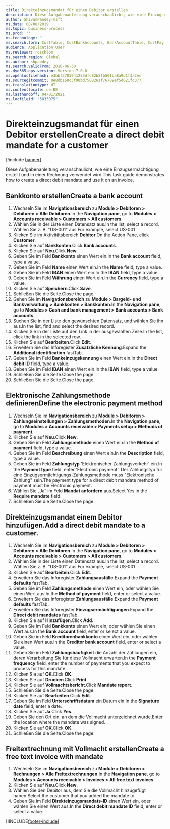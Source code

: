 ```yaml
---
title: Direkteinzugsmandat für einen Debitor erstellen
description: Diese Aufgabenanleitung veranschaulicht, wie eine Einzugsermächtigung erstellt und in einer Rechnung verwendet wird.
author: ShivamPandey-msft
ms.date: 08/08/2019
ms.topic: business-process
ms.prod: ''
ms.technology: ''
ms.search.form: CustTable, CustBankAccounts, BankAccountTable, CustPaymMode, CustDirectDebitMandate, BankAccountTableLookUp, SrsReportViewerForm,  LogisticsAddressCityLookup, CustFreeInvoice, CustTableLookup
audience: Application User
ms.reviewer: roschlom
ms.search.region: Global
ms.author: shpandey
ms.search.validFrom: 2016-06-30
ms.dyn365.ops.version: Version 7.0.0
ms.openlocfilehash: e3bbf3703941255dfd82b8fb501ba8a9d1f3a2ec
ms.sourcegitcommit: 0e8db169c3f90bd750826af76709ef5d621fd377
ms.translationtype: HT
ms.contentlocale: de-DE
ms.lasthandoff: 04/01/2021
ms.locfileid: "5835075"
---
```

# <a name="create-a-direct-debit-mandate-for-a-customer"></a><span data-ttu-id="b5276-103">Direkteinzugsmandat für einen Debitor erstellen</span><span class="sxs-lookup"><span data-stu-id="b5276-103">Create a direct debit mandate for a customer</span></span>

[!include [banner](../../includes/banner.md)]

<span data-ttu-id="b5276-104">Diese Aufgabenanleitung veranschaulicht, wie eine Einzugsermächtigung erstellt und in einer Rechnung verwendet wird.</span><span class="sxs-lookup"><span data-stu-id="b5276-104">This task guide demonstrates how to create a direct debit mandate and use it on an invoice.</span></span>


## <a name="create-a-bank-account"></a><span data-ttu-id="b5276-105">Bankkonto erstellen</span><span class="sxs-lookup"><span data-stu-id="b5276-105">Create a bank account</span></span>
1. <span data-ttu-id="b5276-106">Wechseln Sie im **Navigationsbereich** zu **Module > Debitoren > Debitoren > Alle Debitoren**.</span><span class="sxs-lookup"><span data-stu-id="b5276-106">In the **Navigation pane**, go to **Modules > Accounts receivable > Customers > All customers**.</span></span>
2. <span data-ttu-id="b5276-107">Wählen Sie in der Liste einen Datensatz aus.</span><span class="sxs-lookup"><span data-stu-id="b5276-107">In the list, select a record.</span></span> <span data-ttu-id="b5276-108">Wählen Sie z. B. "US-001" aus.</span><span class="sxs-lookup"><span data-stu-id="b5276-108">For example, select US-001</span></span>
3. <span data-ttu-id="b5276-109">Klicken Sie im Aktivitätsbereich **Debitor**.</span><span class="sxs-lookup"><span data-stu-id="b5276-109">On the Action Pane, click **Customer**.</span></span>
4. <span data-ttu-id="b5276-110">Klicken Sie auf **Bankkonten**.</span><span class="sxs-lookup"><span data-stu-id="b5276-110">Click **Bank accounts**.</span></span>
5. <span data-ttu-id="b5276-111">Klicken Sie auf **Neu**.</span><span class="sxs-lookup"><span data-stu-id="b5276-111">Click **New**.</span></span>
6. <span data-ttu-id="b5276-112">Geben Sie im Feld **Bankkonto** einen Wert ein.</span><span class="sxs-lookup"><span data-stu-id="b5276-112">In the **Bank account** field, type a value.</span></span>
7. <span data-ttu-id="b5276-113">Geben Sie im Feld **Name** einen Wert ein.</span><span class="sxs-lookup"><span data-stu-id="b5276-113">In the **Name** field, type a value.</span></span>
8. <span data-ttu-id="b5276-114">Geben Sie im Feld **IBAN** einen Wert ein.</span><span class="sxs-lookup"><span data-stu-id="b5276-114">In the **IBAN** field, type a value.</span></span>
9. <span data-ttu-id="b5276-115">Geben Sie im Feld **Währung** einen Wert ein.</span><span class="sxs-lookup"><span data-stu-id="b5276-115">In the **Currency** field, type a value.</span></span>
10. <span data-ttu-id="b5276-116">Klicken Sie auf **Speichern**.</span><span class="sxs-lookup"><span data-stu-id="b5276-116">Click **Save**.</span></span>
11. <span data-ttu-id="b5276-117">Schließen Sie die Seite.</span><span class="sxs-lookup"><span data-stu-id="b5276-117">Close the page.</span></span>
12. <span data-ttu-id="b5276-118">Gehen Sie im **Navigationsbereich** zu **Module > Bargeld- und Bankverwaltung > Bankkonten > Bankkonten**.</span><span class="sxs-lookup"><span data-stu-id="b5276-118">In the **Navigation pane**, go to **Modules > Cash and bank management > Bank accounts > Bank accounts**.</span></span>
13. <span data-ttu-id="b5276-119">Suchen Sie in der Liste den gewünschten Datensatz, und wählen Sie ihn aus.</span><span class="sxs-lookup"><span data-stu-id="b5276-119">In the list, find and select the desired record.</span></span>
14. <span data-ttu-id="b5276-120">Klicken Sie in der Liste auf den Link in der ausgewählten Zeile.</span><span class="sxs-lookup"><span data-stu-id="b5276-120">In the list, click the link in the selected row.</span></span>
15. <span data-ttu-id="b5276-121">Klicken Sie auf **Bearbeiten**.</span><span class="sxs-lookup"><span data-stu-id="b5276-121">Click **Edit**.</span></span>
16. <span data-ttu-id="b5276-122">Erweitern Sie das Inforegister **Zusätzliche Kennung**.</span><span class="sxs-lookup"><span data-stu-id="b5276-122">Expand the **Additional identification** fastTab.</span></span>
17. <span data-ttu-id="b5276-123">Geben Sie im Feld **Bankeinzugskennung** einen Wert ein.</span><span class="sxs-lookup"><span data-stu-id="b5276-123">In the **Direct debit ID** field, type a value.</span></span>
18. <span data-ttu-id="b5276-124">Geben Sie im Feld **IBAN** einen Wert ein.</span><span class="sxs-lookup"><span data-stu-id="b5276-124">In the **IBAN** field, type a value.</span></span>
19. <span data-ttu-id="b5276-125">Schließen Sie die Seite.</span><span class="sxs-lookup"><span data-stu-id="b5276-125">Close the page.</span></span>
20. <span data-ttu-id="b5276-126">Schließen Sie die Seite.</span><span class="sxs-lookup"><span data-stu-id="b5276-126">Close the page.</span></span>

## <a name="define-the-electronic-payment-method"></a><span data-ttu-id="b5276-127">Elektronische Zahlungsmethode definieren</span><span class="sxs-lookup"><span data-stu-id="b5276-127">Define the electronic payment method</span></span>
1. <span data-ttu-id="b5276-128">Wechseln Sie im **Navigationsbereich** zu **Module > Debitoren > Zahlungseinstellungen > Zahlungsmethoden**.</span><span class="sxs-lookup"><span data-stu-id="b5276-128">In the **Navigation pane**, go to **Modules > Accounts receivable > Payments setup > Methods of payment**.</span></span>
2. <span data-ttu-id="b5276-129">Klicken Sie auf **Neu**.</span><span class="sxs-lookup"><span data-stu-id="b5276-129">Click **New**.</span></span>
3. <span data-ttu-id="b5276-130">Geben Sie im Feld **Zahlungsmethode** einen Wert ein.</span><span class="sxs-lookup"><span data-stu-id="b5276-130">In the **Method of payment** field, type a value.</span></span>
4. <span data-ttu-id="b5276-131">Geben Sie im Feld **Beschreibung** einen Wert ein.</span><span class="sxs-lookup"><span data-stu-id="b5276-131">In the **Description** field, type a value.</span></span>
5. <span data-ttu-id="b5276-132">Geben Sie im Feld **Zahlungstyp** 'Elektronischer Zahlungsverkehr' ein.</span><span class="sxs-lookup"><span data-stu-id="b5276-132">In the **Payment type** field, enter 'Electronic payment'.</span></span> <span data-ttu-id="b5276-133">Der Zahlungstyp für eine Einzugsermächtigungs-Zahlungsmethode muss "Elektronische Zahlung" sein.</span><span class="sxs-lookup"><span data-stu-id="b5276-133">The payment type for a direct debit mandate method of payment must be Electronic payment.</span></span>
6. <span data-ttu-id="b5276-134">Wählen Sie „Ja“ im Feld **Mandat anfordern** aus.</span><span class="sxs-lookup"><span data-stu-id="b5276-134">Select Yes in the **Require mandate** field.</span></span>
7. <span data-ttu-id="b5276-135">Schließen Sie die Seite.</span><span class="sxs-lookup"><span data-stu-id="b5276-135">Close the page.</span></span>

## <a name="add-a-direct-debit-mandate-to-a-customer"></a><span data-ttu-id="b5276-136">Direkteinzugsmandat einem Debitor hinzufügen.</span><span class="sxs-lookup"><span data-stu-id="b5276-136">Add a direct debit mandate to a customer.</span></span>
1. <span data-ttu-id="b5276-137">Wechseln Sie im **Navigationsbereich** zu **Module > Debitoren > Debitoren > Alle Debitoren**.</span><span class="sxs-lookup"><span data-stu-id="b5276-137">In the **Navigation pane**, go to **Modules > Accounts receivable > Customers > All customers**.</span></span>
2. <span data-ttu-id="b5276-138">Wählen Sie in der Liste einen Datensatz aus.</span><span class="sxs-lookup"><span data-stu-id="b5276-138">In the list, select a record.</span></span> <span data-ttu-id="b5276-139">Wählen Sie z. B. "US-001" aus.</span><span class="sxs-lookup"><span data-stu-id="b5276-139">For example, select US-001</span></span>
3. <span data-ttu-id="b5276-140">Klicken Sie auf **Bearbeiten**.</span><span class="sxs-lookup"><span data-stu-id="b5276-140">Click **Edit**.</span></span>
4. <span data-ttu-id="b5276-141">Erweitern Sie das Inforegister **Zahlungsausfälle**.</span><span class="sxs-lookup"><span data-stu-id="b5276-141">Expand the **Payment defaults** fastTab.</span></span>
5. <span data-ttu-id="b5276-142">Geben Sie im Feld **Zahlungsmethode** einen Wert ein, oder wählen Sie einen Wert aus.</span><span class="sxs-lookup"><span data-stu-id="b5276-142">In the **Method of payment** field, enter or select a value.</span></span>
6. <span data-ttu-id="b5276-143">Erweitern Sie das Inforegister **Zahlungsausfälle**.</span><span class="sxs-lookup"><span data-stu-id="b5276-143">Expand the **Payment defaults** fastTab.</span></span>
7. <span data-ttu-id="b5276-144">Erweitern Sie das Inforegister **Einzugsermächtigungen**.</span><span class="sxs-lookup"><span data-stu-id="b5276-144">Expand the **Direct debit mandates** fastTab.</span></span>
8. <span data-ttu-id="b5276-145">Klicken Sie auf **Hinzufügen**.</span><span class="sxs-lookup"><span data-stu-id="b5276-145">Click **Add**.</span></span>
9. <span data-ttu-id="b5276-146">Geben Sie im Feld **Bankkonto** einen Wert ein, oder wählen Sie einen Wert aus.</span><span class="sxs-lookup"><span data-stu-id="b5276-146">In the **Bank account** field, enter or select a value.</span></span>
10. <span data-ttu-id="b5276-147">Geben Sie im Feld **Kreditorenbankkonto** einen Wert ein, oder wählen Sie einen Wert aus.</span><span class="sxs-lookup"><span data-stu-id="b5276-147">In the **Creditor bank account** field, enter or select a value.</span></span>
11. <span data-ttu-id="b5276-148">Geben Sie im Feld **Zahlungshäufigkeit** die Anzahl der Zahlungen ein, deren Verarbeitung Sie für diese Vollmacht erwarten.</span><span class="sxs-lookup"><span data-stu-id="b5276-148">In the **Payment frequency** field, enter the number of payments that you expect to process for this mandate.</span></span>
12. <span data-ttu-id="b5276-149">Klicken Sie auf **OK**.</span><span class="sxs-lookup"><span data-stu-id="b5276-149">Click **OK**.</span></span>
13. <span data-ttu-id="b5276-150">Klicken Sie auf **Drucken**.</span><span class="sxs-lookup"><span data-stu-id="b5276-150">Click **Print**.</span></span>
14. <span data-ttu-id="b5276-151">Klicken Sie auf **Vollmachtsbericht**.</span><span class="sxs-lookup"><span data-stu-id="b5276-151">Click **Mandate report**.</span></span>
15. <span data-ttu-id="b5276-152">Schließen Sie die Seite.</span><span class="sxs-lookup"><span data-stu-id="b5276-152">Close the page.</span></span>
16. <span data-ttu-id="b5276-153">Klicken Sie auf **Bearbeiten**.</span><span class="sxs-lookup"><span data-stu-id="b5276-153">Click **Edit**.</span></span>
17. <span data-ttu-id="b5276-154">Geben Sie im Feld **Unterschriftsdatum** ein Datum ein.</span><span class="sxs-lookup"><span data-stu-id="b5276-154">In the **Signature date** field, enter a date.</span></span>
18. <span data-ttu-id="b5276-155">Klicken Sie auf **Ja**.</span><span class="sxs-lookup"><span data-stu-id="b5276-155">Click **Yes**.</span></span>
19. <span data-ttu-id="b5276-156">Geben Sie den Ort ein, an dem die Vollmacht unterzeichnet wurde.</span><span class="sxs-lookup"><span data-stu-id="b5276-156">Enter the location where the mandate was signed.</span></span>
20. <span data-ttu-id="b5276-157">Klicken Sie auf **OK**.</span><span class="sxs-lookup"><span data-stu-id="b5276-157">Click **OK**.</span></span>
21. <span data-ttu-id="b5276-158">Schließen Sie die Seite.</span><span class="sxs-lookup"><span data-stu-id="b5276-158">Close the page.</span></span>

## <a name="create-a-free-text-invoice-with-mandate"></a><span data-ttu-id="b5276-159">Freitextrechnung mit Vollmacht erstellen</span><span class="sxs-lookup"><span data-stu-id="b5276-159">Create a free text invoice with mandate</span></span>
1. <span data-ttu-id="b5276-160">Wechseln Sie im **Navigationsbereich** zu **Module > Debitoren > Rechnungen > Alle Freitextrechnungen**.</span><span class="sxs-lookup"><span data-stu-id="b5276-160">In the **Navigation pane**, go to **Modules > Accounts receivable > Invoices > All free text invoices**.</span></span>
2. <span data-ttu-id="b5276-161">Klicken Sie auf **Neu**.</span><span class="sxs-lookup"><span data-stu-id="b5276-161">Click **New**.</span></span>
3. <span data-ttu-id="b5276-162">Wählen Sie den Debitor aus, dem Sie die Vollmacht hinzugefügt haben.</span><span class="sxs-lookup"><span data-stu-id="b5276-162">Select the customer that you added the mandate to.</span></span>
4. <span data-ttu-id="b5276-163">Geben Sie im Feld **Direkteinzugsmandats-ID** einen Wert ein, oder wählen Sie einen Wert aus.</span><span class="sxs-lookup"><span data-stu-id="b5276-163">In the **Direct debit mandate ID** field, enter or select a value.</span></span>



[!INCLUDE[footer-include](../../../includes/footer-banner.md)]